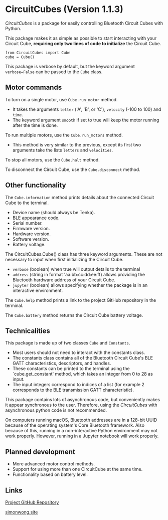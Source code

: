 # CircuitCubes (Version 1.1.3)

*CircuitCubes* is a package for easily controlling Bluetooth Circuit Cubes with Python. 

This package makes it as simple as possible to start interacting with your Circuit Cube, **requiring only two lines of code to initialize** the Circuit Cube. 
```
from CircuitCubes import Cube
cube = Cube()
```

This package is verbose by default, but the keyword argument `verbose=False` can be passed to the `Cube` class. 

## Motor commands

To turn on a single motor, use `Cube.run_motor` method. 
* It takes the arguments `letter` ('A', 'B', or 'C'), `velocity` (-100 to 100) and `time`. 
* The keyword argument `smooth` if set to true will keep the motor running after the time is done. 

To run multiple motors, use the `Cube.run_motors` method. 
* This method is very similar to the previous, except its first two arguments take the lists `letters` and `velocities`. 

To stop all motors, use the `Cube.halt` method. 

To disconnect the Circuit Cube, use the `Cube.disconnect` method. 

## Other functionality

The `Cube.information` method prints details about the connected Circuit Cube to the terminal. 
* Device name (should always be Tenka). 
* BLE appearance code. 
* Serial number. 
* Firmware version. 
* Hardware version. 
* Software version. 
* Battery voltage. 

The CircuitCubes.Cube() class has three keyword arguments. These are not necessary to input when first initializing the Circuit Cube. 
* `verbose` (boolean) when true will output details to the terminal
* `address` (string in format 'aa:bb:cc:dd:ee:ff) allows providing the Bluetooth hardware address of your Circuit Cube. 
* `jupyter` (boolean) allows specifying whether the package is in an interactive environment. 

The `Cube.help` method prints a link to the project GitHub repository in the terminal.

The `Cube.battery` method returns the Circuit Cube battery voltage. 

## Technicalities 

This package is made up of two classes `Cube` and `Constants`. 
* Most users should not need to interact with the constants class. 
* The constants class contains all of the Bluetooth Circuit Cube's BLE GATT characteristics, descriptors, and handles. 
* These constants can be printed to the terminal using the `cube.get_constant' method, which takes an integer from 0 to 28 as input. 
* The input integers correspond to indices of a list (for example 2 corresponds to the BLE transmission GATT characteristic). 

This package contains lots of **a**synchronous code, but conveniently makes it appear synchronous to the user. Therefore, using the *CircuitCubes* with asynchronous python code is not recommended. 

On computers running macOS, Bluetooth addresses are in a 128-bit UUID because of the operating system's Core Bluetooth framework. Also because of this, running in a non-interactive Python environment may not work properly. However, running in a Jupyter notebook will work properly. 

## Planned development 

* More advanced motor control methods. 
* Support for using more than one CircuitCube at the same time. 
* Functionality based on battery level. 

## Links 

[Project GitHub Repository](https://github.com/simon-code-git/CircuitCubes)

[simonwong.site](https://www.simonwong.site)
